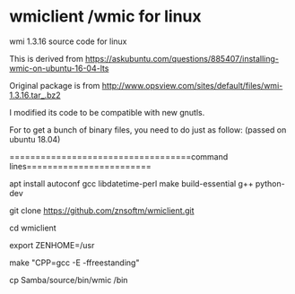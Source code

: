 # wmiclient /wmic for linux 
wmi 1.3.16 source code for linux

This is derived from https://askubuntu.com/questions/885407/installing-wmic-on-ubuntu-16-04-lts 

Original package is from  http://www.opsview.com/sites/default/files/wmi-1.3.16.tar_.bz2

I modified its code to be compatible with new gnutls.

For to get a bunch of binary files, you need to do just as follow: (passed on ubuntu 18.04)

===================================command lines========================

apt install autoconf gcc libdatetime-perl make build-essential g++ python-dev 


git clone https://github.com/znsoftm/wmiclient.git

cd wmiclient


export ZENHOME=/usr 

make "CPP=gcc -E -ffreestanding" 


cp Samba/source/bin/wmic /bin
